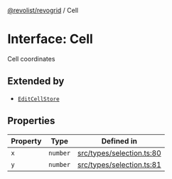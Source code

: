 [@revolist/revogrid](README.md) / Cell

# Interface: Cell

Cell coordinates

## Extended by

- [`EditCellStore`](Interface.EditCellStore.md)

## Properties

| Property | Type | Defined in |
| ------ | ------ | ------ |
| `x` | `number` | [src/types/selection.ts:80](https://github.com/revolist/revogrid/blob/684eab34b16e993178d736466d35507eda9850cd/src/types/selection.ts#L80) |
| `y` | `number` | [src/types/selection.ts:81](https://github.com/revolist/revogrid/blob/684eab34b16e993178d736466d35507eda9850cd/src/types/selection.ts#L81) |
